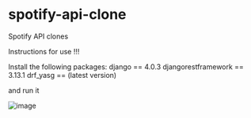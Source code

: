 # spotify-api-clone
Spotify API clones

Instructions for use !!!

Install the following packages:
django == 4.0.3
djangorestframework == 3.13.1
drf_yasg == (latest version)

and run it 

![image](https://user-images.githubusercontent.com/88030420/158863034-e35824d2-7331-440d-a741-089b2a542d9f.png)
